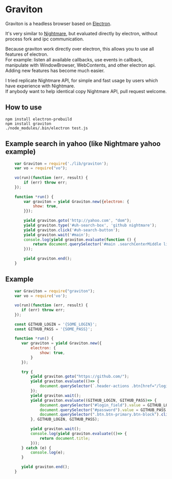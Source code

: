 Graviton
=========

Graviton is a headless browser based on [Electron](http://electron.atom.io/).
  
It's very similar to [Nightmare](https://github.com/segmentio/nightmare), but evaluated directly by electron, without process fork and ipc communication.
  
Because graviton work directly over electron, this allows you to use all features of electron.  
For example: listen all available callbacks, use events in callback, manipulate with WindowBrowser, WebContents, and other electron api.  
Adding new features has become much easier.
  
I tried replicate Nightmare API, for simple and fast usage by users which have experience with Nightmare.   
If anybody want to help identical copy Nightmare API, pull request welcome. 
 

## How to use
```
npm install electron-prebuild
npm install graviton
./node_modules/.bin/electron test.js
```


## Example search in yahoo (like Nightmare yahoo example)
```javascript
    var Graviton = require('./lib/graviton');
    var vo = require("vo");
    
    vo(run)(function (err, result) {
        if (err) throw err;
    });
    
    function *run() {
        var graviton = yield Graviton.new({electron: {
            show: true,
        }});
    
        yield graviton.goto('http://yahoo.com', "dom");
        yield graviton.type('#uh-search-box', 'github nightmare');
        yield graviton.click('#uh-search-button');
        yield graviton.wait('#main');
        console.log(yield graviton.evaluate(function () {
            return document.querySelector('#main .searchCenterMiddle li a').href
        }));
    
        yield graviton.end();
    }
```

## Example 
```javascript
    var Graviton = require("graviton");
    var vo = require('vo');
   
    vo(run)(function (err, result) {
       if (err) throw err;
    });
    
    const GITHUB_LOGIN = '{SOME_LOGIN}';
    const GITHUB_PASS = '{SOME_PASS}';
    
    function *run() {
       var graviton = yield Graviton.new({
           electron: {
               show: true,
           }
       });
    
       try {
           yield graviton.goto("https://github.com/");
           yield graviton.evaluate(()=> {
               document.querySelector(`.header-actions .btn[href="/login"`).click();
           });
           yield graviton.wait();
           yield graviton.evaluate((GITHUB_LOGIN, GITHUB_PASS)=> {
               document.querySelector("#login_field").value = GITHUB_LOGIN;
               document.querySelector("#password").value = GITHUB_PASS;
               document.querySelector(".btn.btn-primary.btn-block").click();
           }, GITHUB_LOGIN, GITHUB_PASS);
    
           yield graviton.wait();
           console.log(yield graviton.evaluate(()=> {
               return document.title;
           }));
       } catch (e) {
           console.log(e);
       }
    
       yield graviton.end();
    }
```
